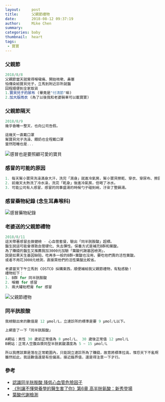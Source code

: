 ```yaml
---
layout:     post
title:      父親節禮物
date:       2018-08-12 09:37:19
author:     Mike Chen
summary:    
categories: baby
thumbnail:  heart
tags:
 - 寶寶
---
```


### 父親節

```js
2018/8/8
父親節當天就覺得喉嚨痛、開始咳嗽、鼻塞
怕傳染給寶貝兒子，立馬到附近診所就醫
回程順便到全家取貨
1.寶貝兒子的尿布 (畢竟是"付清節"嘛)
2.加大版雨衣 (為了以後我和老婆騎車可以載寶寶)
```

### 父親節隔天

```js
2018/8/9
幾乎昏睡一整天，也向公司告假。

這幾天一直戴口罩
幫寶貝兒子洗澡、餵奶也全程戴口罩
當然陪睡也是...
```

![感冒也是要照顧可愛的寶貝](https://i.imgur.com/WC4xnuW.jpg)


### 感冒的可能的原因

```js
1. 每天幫小寶貝洗澡滿身大汗，洗完「濕身」就進冷氣房，幫小寶貝擦乾、穿衣、穿尿布、擦屁屁膏。
2. 前幾天太熱洗了冷水澡，洗完「乾身」後進冷氣房，但喝了冰水。
3. 可能公司有人感冒，感冒的同事盛湯的時候勺子碰到碗，汙染了整鍋湯。
```

### 感冒藥物紀錄 (念生耳鼻喉科)

![感冒藥物紀錄](https://i.imgur.com/0XKqKDh.jpg)


### 老婆送的父親節禮物

```js
2018/8/11
這天帶著感冒去做健檢 - 心血管套餐，驗出「同半胱胺酸」超標。
醫生說這可能會導致血管硬化、失去彈性。保養方式是補充B群和葉酸。
為了賺錢的醫生又推薦我加3000元加驗「葉酸代謝基因檢測」，
說是如果天生基因缺陷，吃再多一般的B群+葉酸也沒用，要吃他們賣的活性葉酸。
或者不用花3000元檢測，直接買他們的活性葉酸比較省。

老婆當天下午立馬到 COSTCO 採購東西，順便補給我父親節禮物，有點感動！
禮物如下：
1. B群 for 同半胱胺酸
2. 喉糖 for 感冒
3. 兩大罐枇杷膏 for 感冒
```

![父親節禮物](https://i.imgur.com/EDqtu6q.jpg)

### 同半胱胺酸

```js
我檢驗出來的數值是 12 µmol/L，立達診所的標準是要 9 µmol/L以下。

上網查了一下「同半胱胺酸」

A網站：男性 30 歲前正常值為 8 µmol/L、 30 歲後正常值 12 µmol/L
B網站：正常人空腹血漿同型半胱氨酸濃度為 5 ~ 15 μmol/L

所以我應該算是落在正常範圍內，只能說立達診所為了賺錢，故意將標準拉高，惟恐天下不亂啊！
雖然如此，我這數值還是有些偏高，接近臨界值，還是得注意一下才行。
```


### 參考

* [認識同半胱胺酸 降低心血管危險因子](https://www.lianan.com.tw/drliananepaper/Article/005-60)
* [《別讓不懂營養學的醫生害了你》第6章 高半胱氨酸：新秀登場](http://blog.udn.com/mobile/anchiao7789/3216332)
* [葉酸代謝檢測](https://www.diagcorlab.com/folicacidtest)